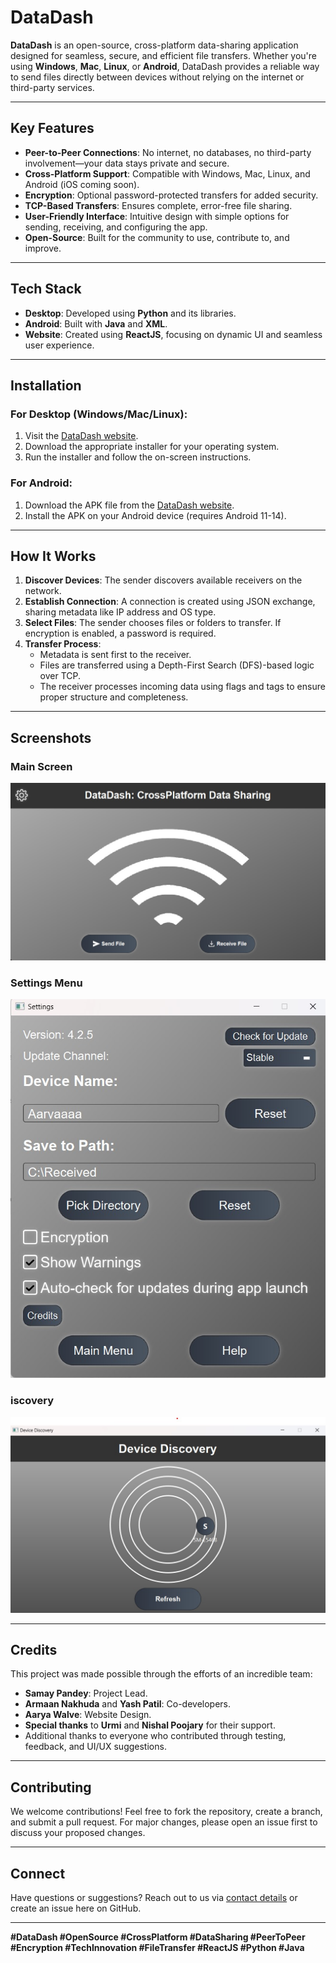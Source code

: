 # DataDash

**DataDash** is an open-source, cross-platform data-sharing application designed for seamless, secure, and efficient file transfers. Whether you're using **Windows**, **Mac**, **Linux**, or **Android**, DataDash provides a reliable way to send files directly between devices without relying on the internet or third-party services.

---

## Key Features

- **Peer-to-Peer Connections**: No internet, no databases, no third-party involvement—your data stays private and secure.
- **Cross-Platform Support**: Compatible with Windows, Mac, Linux, and Android (iOS coming soon).
- **Encryption**: Optional password-protected transfers for added security.
- **TCP-Based Transfers**: Ensures complete, error-free file sharing.
- **User-Friendly Interface**: Intuitive design with simple options for sending, receiving, and configuring the app.
- **Open-Source**: Built for the community to use, contribute to, and improve.

---

## Tech Stack

- **Desktop**: Developed using **Python** and its libraries.
- **Android**: Built with **Java** and **XML**.
- **Website**: Created using **ReactJS**, focusing on dynamic UI and seamless user experience.

---

## Installation

### For Desktop (Windows/Mac/Linux):
1. Visit the [DataDash website](#).
2. Download the appropriate installer for your operating system.
3. Run the installer and follow the on-screen instructions.

### For Android:
1. Download the APK file from the [DataDash website](#).
2. Install the APK on your Android device (requires Android 11-14).

---

## How It Works

1. **Discover Devices**: The sender discovers available receivers on the network.
2. **Establish Connection**: A connection is created using JSON exchange, sharing metadata like IP address and OS type.
3. **Select Files**: The sender chooses files or folders to transfer. If encryption is enabled, a password is required.
4. **Transfer Process**: 
   - Metadata is sent first to the receiver.
   - Files are transferred using a Depth-First Search (DFS)-based logic over TCP.
   - The receiver processes incoming data using flags and tags to ensure proper structure and completeness.

---

## Screenshots

### Main Screen
![Main Screen](./Desktop-app/assets/readme%20img/python/mainscreenpy.jpg)

### Settings Menu
![Settings](./Desktop-app/assets/readme%20img/python/settingspy.jpg)

### iscovery
![File Transfer](./Desktop-app/assets/readme%20img/python/discoverypy.jpg)


---

## Credits

This project was made possible through the efforts of an incredible team:

- **Samay Pandey**: Project Lead.
- **Armaan Nakhuda** and **Yash Patil**: Co-developers.
- **Aarya Walve**: Website Design.
- **Special thanks** to **Urmi** and **Nishal Poojary** for their support.
- Additional thanks to everyone who contributed through testing, feedback, and UI/UX suggestions.

---

## Contributing

We welcome contributions! Feel free to fork the repository, create a branch, and submit a pull request. For major changes, please open an issue first to discuss your proposed changes.

---

## Connect

Have questions or suggestions? Reach out to us via [contact details](#) or create an issue here on GitHub.

---

**#DataDash #OpenSource #CrossPlatform #DataSharing #PeerToPeer #Encryption #TechInnovation #FileTransfer #ReactJS #Python #Java**
